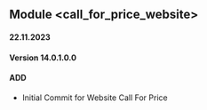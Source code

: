 ## Module <call_for_price_website>

#### 22.11.2023
#### Version 14.0.1.0.0
#### ADD
- Initial Commit for Website Call For Price
